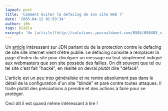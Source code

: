 ```yaml
---
layout: post
title: 'Comment éviter le defacing de son site Web ?'
date: '2005-04-12 01:59:34'
author: j0k
tags: blabla
excerpt: 'Un [article](http://solutions.journaldunet.com/0504/050405_sites_defigures.shtml) intéressant sur JDN parlant du de la protection contre le defacing de site site internet vient d''être publié.   Le defacing consiste à remplacer la page d''index du site pour divulguer un message ou tout simplement indiqué aux webmasters que son site possède des failles.   On      ...'
---
```


Un [article](http://solutions.journaldunet.com/0504/050405_sites_defigures.shtml) intéressant sur JDN parlant du de la protection contre le defacing de site site internet vient d'être publié.   Le defacing consiste à remplacer la page d'index du site pour divulguer un message ou tout simplement indiqué aux webmasters que son site possède des failles.   On dit souvent que tel ou tel site c'est fait "hacké", en réalité on devrai plutôt dire "défacé".

L'article est un peu trop généraliste et ne rentre absolument pas dans le détail de la configuration d'un site "blindé" et paré contre toutes attaques. Il traite plutôt des précautions à prendre et des actions à faire pour se protéger.

Ceci dit il est quand même intéressant à lire !
